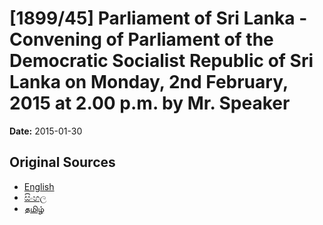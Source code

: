 # [1899/45] Parliament of Sri Lanka - Convening of Parliament of the Democratic Socialist Republic of Sri Lanka on Monday, 2nd February, 2015 at 2.00 p.m. by Mr. Speaker

**Date:** 2015-01-30

## Original Sources

- [English](https://documents.gov.lk/view/extra-gazettes/2015/1/1899-45_E.pdf)
- [සිංහල](https://documents.gov.lk/view/extra-gazettes/2015/1/1899-45_S.pdf)
- [தமிழ்](https://documents.gov.lk/view/extra-gazettes/2015/1/1899-45_T.pdf)
